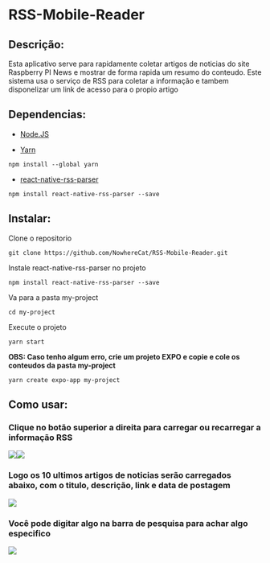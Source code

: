 # RSS-Mobile-Reader
 
## Descrição:
Esta aplicativo serve para rapidamente coletar artigos de noticias do site Raspberry PI News e mostrar de forma rapida um resumo do conteudo.
Este sistema usa o serviço de RSS para coletar a informação e tambem disponelizar um link de acesso para o propio artigo

## Dependencias:
 - [Node.JS](https://nodejs.org/en)

 - [Yarn](https://www.npmjs.com/package/yarn)

```
npm install --global yarn
```

 - [react-native-rss-parser](https://www.npmjs.com/package/react-native-rss-parser)

```
npm install react-native-rss-parser --save
```

## Instalar:
Clone o repositorio
```
git clone https://github.com/NowhereCat/RSS-Mobile-Reader.git
```

Instale react-native-rss-parser no projeto
```
npm install react-native-rss-parser --save
```

Va para a pasta my-project

```
cd my-project
```

Execute o projeto
```
yarn start
```

**OBS: Caso tenho algum erro, crie um projeto EXPO e copie e cole os conteudos da pasta my-project**

```
yarn create expo-app my-project
```


## Como usar:

### Clique no botão superior a direita para carregar ou recarregar a informação RSS
![](https://i.ibb.co/jJJFm8N/1.png)![](https://i.ibb.co/J20qyPz/2.png)

### Logo os 10 ultimos artigos de noticias serão carregados abaixo, com o titulo, descrição, link e data de postagem
![](https://i.ibb.co/R0WKBhy/3.png)

### Você pode digitar algo na barra de pesquisa para achar algo especifico
![](https://i.ibb.co/Mk3kVtz/4.png)
